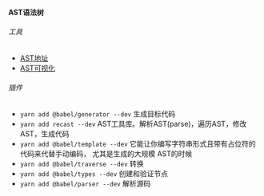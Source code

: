 #### AST语法树

###### 工具

- [AST地址](https://astexplorer.net/)
- [AST可视化](https://resources.jointjs.com/demos/rappid/apps/Ast/index.html)

###### 插件

- `yarn add @babel/generator --dev` 生成目标代码
- `yarn add recast --dev` AST工具库。解析AST(parse)，遍历AST，修改AST，生成代码
- `yarn add @babel/template --dev` 它能让你编写字符串形式且带有占位符的代码来代替手动编码， 尤其是生成的大规模 AST的时候
- `yarn add @babel/traverse --dev` 转换
- `yarn add @babel/types --dev` 创建和验证节点
- `yarn add @babel/parser --dev` 解析源码

